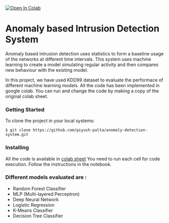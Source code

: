 [![Open In Colab](https://colab.research.google.com/assets/colab-badge.svg)](https://colab.research.google.com/drive/1Xc3f1ts_rtL3wsC30StQw1-ER3KxMot8?usp=sharing)

# Anomaly based Intrusion Detection System
Anomaly based intrusion detection uses statistics to form a baseline usage of the networks at different time intervals. This system uses machine learning to create a model simulating regular activity and then compares new behaviour with the existing model.

In this project, we have used KDD99 dataset to evaluate the performace of different machine learning models. All the code has been implemented in google colab. You can run and change the code by making a copy of the original colab sheet.  


### Getting Started
To clone the project in your local systems: 
```console
$ git clone https://github.com/piyush-palta/anomaly-detection-system.git
```

### Installing

All the code is available in [colab sheet](https://colab.research.google.com/drive/1Xc3f1ts_rtL3wsC30StQw1-ER3KxMot8?usp=sharing)
You need to run each cell for code execution. Follow the instructions in the notebook.

### Different models evaluated are :
* Random Forest Classifier
* MLP (Multi-layered Perceptron)
* Deep Neural Network
* Logistic Regression
* K-Means Classifier
* Decision Tree Classifier
